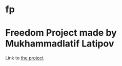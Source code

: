 # fp

# Freedom Project made by Mukhammadlatif Latipov

Link to [the project](https://mukhammadlatifl1280.github.io/fp-countdown/login.html)